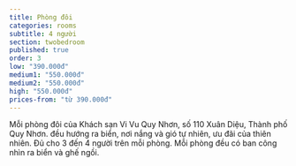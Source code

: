 ```yaml
---
title: Phòng đôi
categories: rooms
subtitle: 4 người
section: twobedroom
published: true
order: 3
low: "390.000đ"
medium1: "550.000đ"
medium2: "550.000đ"
high: "550.000đ"
prices-from: "từ 390.000đ"
---
```


Mỗi phòng đôi của Khách sạn Vi Vu Quy Nhơn, số 110 Xuân Diệu, Thành phố Quy Nhơn.
đều hướng ra biển, nơi nắng và gió tự nhiên, ưu đãi của thiên nhiên.
Đủ cho 3 đến 4 người trên mỗi phòng.
Mỗi phòng đều có ban công nhìn ra biển và ghế ngồi.
